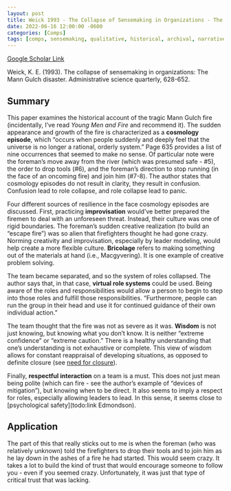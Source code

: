 ```yaml
---
layout: post
title: Weick 1993 - The Collapse of Sensemaking in Organizations - The Mann Gulch Disaster
date: 2022-06-16 12:00:00 -0600
categories: [Comps]
tags: [comps, sensemaking, qualitative, historical, archival, narrative, great paper, firefighting, team, leader, trust, creativity, leader qualities]
---
```

[Google Scholar Link](https://scholar.google.com/scholar?hl=en&as_sdt=0%2C45&q=The+Collapse+of+Sensemaking+in+Organizations+-+The+Mann+Gulch+Disaster&btnG=)

Weick, K. E. (1993). The collapse of sensemaking in organizations: The Mann Gulch disaster. Administrative science quarterly, 628-652.

## Summary
This paper examines the historical account of the tragic Mann Gulch fire (incidentally, I’ve read _Young Men and Fire_ and recommend it).  The sudden appearance and growth of the fire is characterized as a **cosmology episode**, which “occurs when people suddenly and deeply feel that the universe is no longer a rational, orderly system.”  Page 635 provides a list of nine occurrences that seemed to make no sense.  Of particular note were the foreman’s move away from the river (which was presumed safe - #5), the order to drop tools (#6), and the foreman’s direction to stop running (in the face of an oncoming fire) and join him (#7-8).  The author states that cosmology episodes do not result in clarity, they result in confusion.  Confusion lead to role collapse, and role collapse lead to panic.

Four different sources of resilience in the face cosmology episodes are discussed.  First, practicing **improvisation** would’ve better prepared the firemen to deal with an unforeseen threat.  Instead, their culture was one of rigid boundaries.  The foreman’s sudden creative realization (to build an “escape fire”) was so alien that firefighters thought he had gone crazy.  Norming creativity and improvisation, especially by leader modeling, would help create a more flexible culture.  **Bricolage** refers to making something out of the materials at hand (i.e., Macgyvering).  It is one example of creative problem solving.

The team became separated, and so the system of roles collapsed.  The author says that, in that case, **virtual role systems** could be used.  Being aware of the roles and responsibilities would allow a person to begin to step into those roles and fulfill those responsibilities.  “Furthermore, people can run the group in their head and use it for continued guidance of their own individual action.”

The team thought that the fire was not as severe as it was.  **Wisdom** is not just knowing, but knowing what you don’t know.  It is neither “extreme confidence” or “extreme caution.”  There is a healthy understanding that one’s understanding is not exhaustive or complete.  This view of wisdom allows for constant reappraisal of developing situations, as opposed to definite closure (see [need for closure](todo:link)).

Finally, **respectful interaction** on a team is a must.  This does not just mean being polite (which can fire - see the author’s example of “devices of mitigation”), but knowing when to be direct.  It also seems to imply a respect for roles, especially allowing leaders to lead.  In this sense, it seems close to [psychological safety](todo:link Edmondson).

## Application
The part of this that really sticks out to me is when the foreman (who was relatively unknown) told the firefighters to drop their tools and to join him as he lay down in the ashes of a fire he had started.  This would seem crazy.  It takes a lot to build the kind of trust that would encourage someone to follow you - even if you seemed crazy.  Unfortunately, it was just that type of critical trust that was lacking.